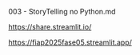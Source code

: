003 - StoryTelling no Python.md

https://share.streamlit.io/


https://fiap2025fase05.streamlit.app/




